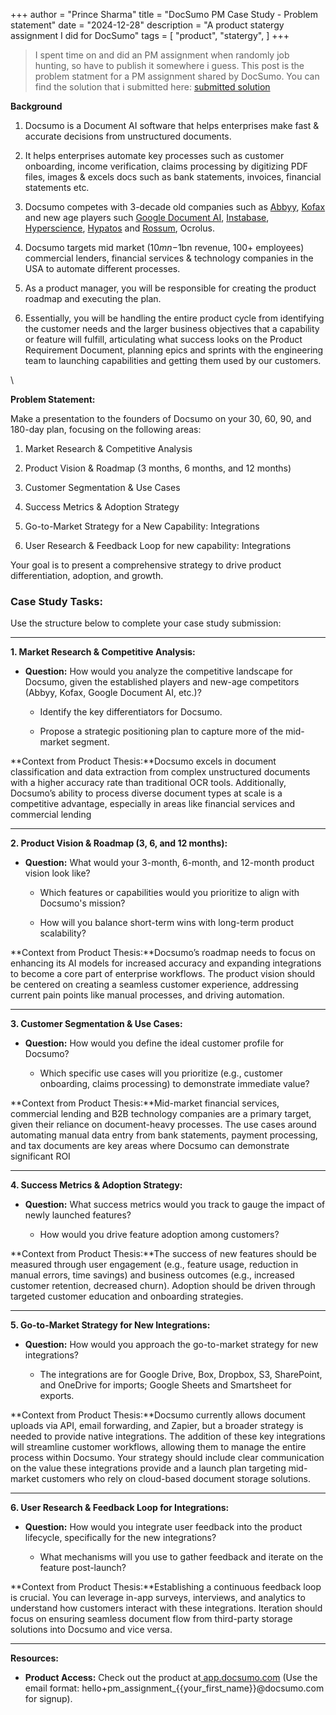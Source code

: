 +++
author = "Prince Sharma"
title = "DocSumo PM Case Study - Problem statement"
date = "2024-12-28"
description = "A product statergy assignment I did for DocSumo"
tags = [
    "product",
    "statergy",
]
+++

> I spent time on and did an PM assignment when randomly job hunting, so have to publish it somewhere i guess. This post is the problem statment for a PM assignment shared by DocSumo. You can find the solution that i submitted here: [submitted solution](https://prince-sharma.github.io/blog/blog/docsumo-case-study/)

**Background**

1. Docsumo is a Document AI software that helps enterprises make fast & accurate decisions from unstructured documents.

2) It helps enterprises automate key processes such as customer onboarding, income verification, claims processing by digitizing PDF files, images & excels docs such as bank statements, invoices, financial statements etc. 

3. Docsumo competes with 3-decade old companies such as [Abbyy](https://www.abbyy.com/), [Kofax](https://www.kofax.com/) and new age players such [Google Document AI](https://cloud.google.com/document-ai), [Instabase](https://instabase.com/), [Hyperscience](https://hyperscience.com/), [Hypatos](https://hypatos.ai/) and [Rossum](https://rossum.ai/), Ocrolus. 

4) Docsumo targets mid market ($10mn-$1bn revenue, 100+ employees) commercial lenders, financial services & technology companies in the USA to automate different processes. 

5. As a product manager, you will be responsible for creating the product roadmap and executing the plan. 

6) Essentially, you will be handling the entire product cycle from identifying the customer needs and the larger business objectives that a capability or feature will fulfill, articulating what success looks on the Product Requirement Document, planning epics and sprints with the engineering team to launching capabilities and getting them used by our customers. 

\


**Problem Statement:**

Make a presentation to the founders of Docsumo on your 30, 60, 90, and 180-day plan, focusing on the following areas:

1. Market Research & Competitive Analysis

2. Product Vision & Roadmap (3 months, 6 months, and 12 months)

3. Customer Segmentation & Use Cases

4. Success Metrics & Adoption Strategy

5. Go-to-Market Strategy for a New Capability: Integrations

6. User Research & Feedback Loop for new capability: Integrations

Your goal is to present a comprehensive strategy to drive product differentiation, adoption, and growth.


### **Case Study Tasks:**

Use the structure below to complete your case study submission:

***

**1. Market Research & Competitive Analysis:**

- **Question:** How would you analyze the competitive landscape for Docsumo, given the established players and new-age competitors (Abbyy, Kofax, Google Document AI, etc.)?

  - Identify the key differentiators for Docsumo.

  - Propose a strategic positioning plan to capture more of the mid-market segment.

**Context from Product Thesis:**Docsumo excels in document classification and data extraction from complex unstructured documents with a higher accuracy rate than traditional OCR tools. Additionally, Docsumo’s ability to process diverse document types at scale is a competitive advantage, especially in areas like financial services and commercial lending​

***

**2. Product Vision & Roadmap (3, 6, and 12 months):**

- **Question:** What would your 3-month, 6-month, and 12-month product vision look like?

  - Which features or capabilities would you prioritize to align with Docsumo's mission?

  - How will you balance short-term wins with long-term product scalability?

**Context from Product Thesis:**Docsumo’s roadmap needs to focus on enhancing its AI models for increased accuracy and expanding integrations to become a core part of enterprise workflows. The product vision should be centered on creating a seamless customer experience, addressing current pain points like manual processes, and driving automation​.

***

**3. Customer Segmentation & Use Cases:**

- **Question:** How would you define the ideal customer profile for Docsumo?

  - Which specific use cases will you prioritize (e.g., customer onboarding, claims processing) to demonstrate immediate value?

**Context from Product Thesis:**Mid-market financial services, commercial lending and B2B technology companies are a primary target, given their reliance on document-heavy processes. The use cases around automating manual data entry from bank statements, payment processing, and tax documents are key areas where Docsumo can demonstrate significant ROI

***

**4. Success Metrics & Adoption Strategy:**

- **Question:** What success metrics would you track to gauge the impact of newly launched features?

  - How would you drive feature adoption among customers?

**Context from Product Thesis:**The success of new features should be measured through user engagement (e.g., feature usage, reduction in manual errors, time savings) and business outcomes (e.g., increased customer retention, decreased churn). Adoption should be driven through targeted customer education and onboarding strategies​.

***

**5. Go-to-Market Strategy for New Integrations:**

- **Question:** How would you approach the go-to-market strategy for new integrations?

  - The integrations are for Google Drive, Box, Dropbox, S3, SharePoint, and OneDrive for imports; Google Sheets and Smartsheet for exports.

**Context from Product Thesis:**Docsumo currently allows document uploads via API, email forwarding, and Zapier, but a broader strategy is needed to provide native integrations. The addition of these key integrations will streamline customer workflows, allowing them to manage the entire process within Docsumo​. Your strategy should include clear communication on the value these integrations provide and a launch plan targeting mid-market customers who rely on cloud-based document storage solutions.

***

**6. User Research & Feedback Loop for Integrations:**

- **Question:** How would you integrate user feedback into the product lifecycle, specifically for the new integrations?

  - What mechanisms will you use to gather feedback and iterate on the feature post-launch?

**Context from Product Thesis:**Establishing a continuous feedback loop is crucial. You can leverage in-app surveys, interviews, and analytics to understand how customers interact with these integrations. Iteration should focus on ensuring seamless document flow from third-party storage solutions into Docsumo and vice versa​.

***

**Resources:**

- **Product Access:** Check out the product at[ app.docsumo.com](https://app.docsumo.com/) (Use the email format: hello+pm\_assignment\_{{your\_first\_name}}@docsumo.com for signup).
